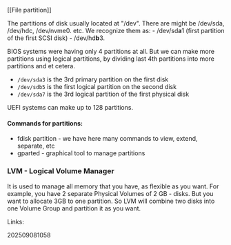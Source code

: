[[File partition]]

The partitions of disk usually located at "/dev". There are might be /dev/sda, /dev/hdc, /dev/nvme0. etc. We recognize them as: - /dev/sd**a**1 (first partition of the first SCSI disk) - /dev/hd**b**3.

BIOS systems were having only 4 partitions at all. But we can make more partitions using logical partitions, by dividing last 4th partitions into more partitions and et cetera.

- `/dev/sda3` is the 3rd primary partition on the first disk
- `/dev/sdb5` is the first logical partition on the second disk
- `/dev/sda7` is the 3rd logical partition of the first physical disk

UEFI systems can make up to 128 partitions.

#### Commands for partitions:
- fdisk partition - we have here many commands to view, extend, separate, etc
- gparted - graphical tool to manage partitions

### LVM - Logical Volume Manager
It is used to manage all memory that you have, as flexible as you want. For example, you have 2 separate Physical Volumes of 2 GB - disks. But you want to allocate 3GB to one partition. So LVM will combine two disks into one Volume Group and partition it as you want.



Links:

202509081058

